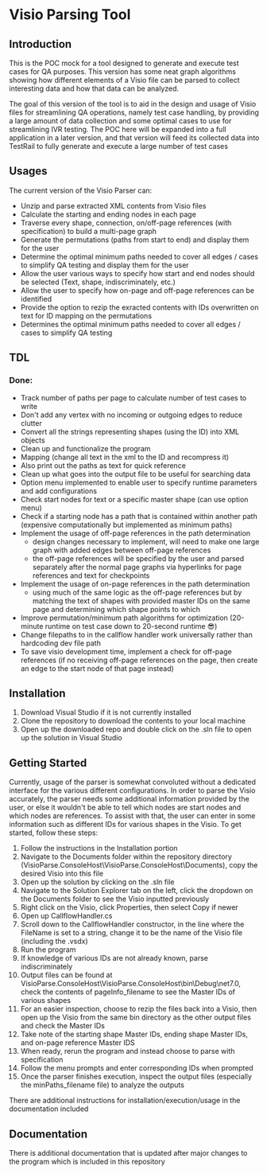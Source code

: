 # Visio Parsing Tool

## Introduction
This is the POC mock for a tool designed to generate and execute test cases for QA purposes. This version has some neat graph algorithms showing how different elements of a Visio file can be parsed to collect interesting data and how that data can be analyzed.

The goal of this version of the tool is to aid in the design and usage of Visio files for streamlining QA operations, namely test case handling, by providing a large amount of data collection and some optimal cases to use for streamlining IVR testing. The POC here will be expanded into a full application in a later version, and that version will feed its collected data into TestRail to fully generate and execute a large number of test cases

## Usages
The current version of the Visio Parser can:
- Unzip and parse extracted XML contents from Visio files
- Calculate the starting and ending nodes in each page
- Traverse every shape, connection, on/off-page references (with specification) to build a multi-page graph
- Generate the permutations (paths from start to end) and display them for the user
- Determine the optimal minimum paths needed to cover all edges / cases to simplify QA testing and display them for the user
- Allow the user various ways to specify how start and end nodes should be selected (Text, shape, indiscriminately, etc.)
- Allow the user to specify how on-page and off-page references can be identified
- Provide the option to rezip the exracted contents with IDs overwritten on text for ID mapping on the permutations
- Determines the optimal minimum paths needed to cover all edges / cases to simplify QA testing

## TDL
### Done:
- Track number of paths per page to calculate number of test cases to write
- Don't add any vertex with no incoming or outgoing edges to reduce clutter
- Convert all the strings representing shapes (using the ID) into XML objects
- Clean up and functionalize the program
- Mapping (change all text in the xml to the ID and recompress it)
- Also print out the paths as text for quick reference
- Clean up what goes into the output file to be useful for searching data
- Option menu implemented to enable user to specify runtime parameters and add configurations
- Check start nodes for text or a specific master shape (can use option menu)
- Check if a starting node has a path that is contained within another path (expensive computationally but implemented as minimum paths)
- Implement the usage of off-page references in the path determination
  - design changes necessary to implement, will need to make one large graph with added edges between off-page references
  - the off-page references will be specified by the user and parsed separately after the normal page graphs via hyperlinks for page references and text for checkpoints
- Implement the usage of on-page references in the path determination
  - using much of the same logic as the off-page references but by matching the text of shapes with provided master IDs on the same page and determining which shape points to which
- Improve permutation/minimum path algorithms for optimization (20-minute runtime on test case down to 20-second runtime 😎)
- Change filepaths to in the callflow handler work universally rather than hardcoding dev file path
- To save visio development time, implement a check for off-page references (if no receiving off-page references on the page, then create an edge to the start node of that page instead)
## Installation
1. Download Visual Studio if it is not currently installed
2. Clone the repository to download the contents to your local machine
3. Open up the downloaded repo and double click on the .sln file to open up the solution in Visual Studio

## Getting Started
Currently, usage of the parser is somewhat convoluted without a dedicated interface for the various different configurations. In order to parse the Visio accurately, the parser needs some additional information provided by the user, or else it wouldn't be able to tell which nodes are start nodes and which nodes are references. To assist with that, the user can enter in some information such as different IDs for various shapes in the Visio. To get started, follow these steps:
1. Follow the instructions in the Installation portion
2. Navigate to the Documents folder within the repository directory (VisioParse.ConsoleHost\VisioParse.ConsoleHost\Documents), copy the desired Visio into this file
3. Open up the solution by clicking on the .sln file
4. Navigate to the Solution Explorer tab on the left, click the dropdown on the Documents folder to see the Visio inputted previously
5. Right click on the Visio, click Properties, then select Copy if newer
6. Open up CallflowHandler.cs
7. Scroll down to the CallflowHandler constructor, in the line where the FileName is set to a string, change it to be the name of the Visio file (including the .vsdx)
8. Run the program
9. If knowledge of various IDs are not already known, parse indiscriminately
10. Output files can be found at VisioParse.ConsoleHost\VisioParse.ConsoleHost\bin\Debug\net7.0, check the contents of pageInfo_filename to see the Master IDs of various shapes
11. For an easier inspection, choose to rezip the files back into a Visio, then open up the Visio from the same bin directory as the other output files and check the Master IDs
12. Take note of the starting shape Master IDs, ending shape Master IDs, and on-page reference Master IDS
13. When ready, rerun the program and instead choose to parse with specification
14. Follow the menu prompts and enter corresponding IDs when prompted
15. Once the parser finishes execution, inspect the output files (especially the minPaths_filename file) to analyze the outputs

There are additional instructions for installation/execution/usage in the documentation included

## Documentation
There is additional documentation that is updated after major changes to the program which is included in this repository
